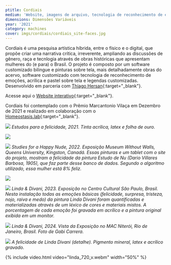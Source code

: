 ```yaml
---
ptitle: Cordiais
medium: 'Website, imagens de arquivo, tecnologia de reconhecimento de emoções faciais, software personalizado e mídia mista'
dimensions: Dimensões Variáveis
year: '2021'
category: machines
cover: imgs/cordiais/cordiais_site-faces.jpg
---
```

Cordiais é uma pesquisa artística híbrida, entre o físico e o digital, que propõe criar uma narrativa crítica, irreverente, ampliando as discussões de gênero, raça e tecnlogia através de obras históricas que apresentam mulheres do (e para) o Brasil. O projeto é composto por um software customizado bilingue e pinturas sobre tela, mais detalhadamente obras do acervo, software customizado com tecnologia de reconhecimento de emoções, acrílica e pastel sobre tela e legendas customizadas. Desenvolvido em parceria com [Thiago Hersan](https://thiagohersan.com/){:target="_blank"}.

Acesse aqui o [Website interativo](https://cordiais.marinagem.com/){:target="_blank"}.

Cordiais foi contemplado com o Prêmio Marcantonio Vilaça em Dezembro de 2021 e realizado em colaboração com o [Homeostasis.lab](https://homeostasislab.org/){:target="_blank"}.

![]({{site.baseurl}}/imgs/cordiais/cordiais_Studies_for_Happiness.jpg)
_Estudos para a felicidade, 2021. Tinta acrílica, latex e folha de ouro._

![]({{site.baseurl}}/imgs/cordiais/cordiais_MWOW-15.jpg)

![]({{site.baseurl}}/imgs/cordiais/cordiais_MWOW-43.jpg)
_Studies for a Happy Nude, 2022. Exposição Museum Without Walls, Queens University, Kingston, Canadá. Essas pinturas e um tablet com o site do projeto, mostram a felicidade da pintura Estudo de Nu (Dario Villares Barbosa, 1905), que faz parte desse banco de dados. Segundo o algoritmo utilizado, essa mulher está 8% feliz._

![]({{site.baseurl}}/imgs/cordiais/cordiais_ccsp-00.jpg)

![]({{site.baseurl}}/imgs/cordiais/cordiais_ccsp-01.jpg)
_Linda & Divani, 2023. Exposição no Centro Cultural São Paulo, Brasil. Nesta instalação todas as emoções básicas (felicidade, surpresa, tristeza, nojo, raiva e medo) da pintura Linda Divani foram quantificadas e materializadas através de um léxico de cores e materiais mistos. A porcentagem de cada emoção foi gravada em acrílico e a pintura original exibida em um monitor._

![]({{site.baseurl}}/imgs/cordiais/cordiais_mac-00.jpg)
_Linda & Divani, 2024. Vista da Exposição no MAC Niterói, Rio de Janeiro, Brasil. Foto de Gabi Carrera._

![]({{site.baseurl}}/imgs/cordiais/cordiais_LindaDivani_Joy-01.jpg)
_A felicidade de Linda Divani (detalhe). Pigmento mineral, latex e acrílico gravado._

{% include video.html video="linda_720_v.webm" width="50%" %}

